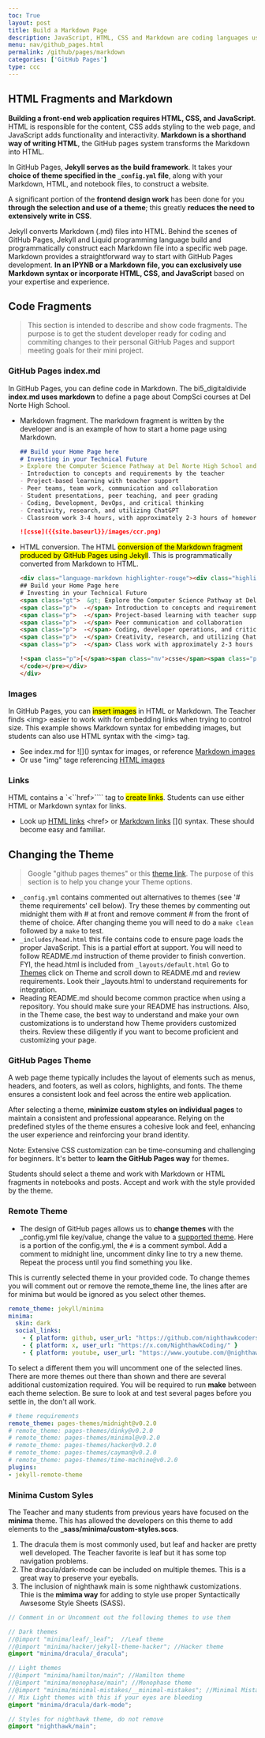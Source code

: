 ```yaml
---
toc: True
layout: post
title: Build a Markdown Page
description: JavaScript, HTML, CSS and Markdown are coding languages used by bloggers when developing in the GitHub Pages system. By using these languages, student developers can add functionality to their GitHub pages site.
menu: nav/github_pages.html
permalink: /github/pages/markdown
categories: ['GitHub Pages']
type: ccc
---
```


## HTML Fragments and Markdown

**Building a front-end web application requires HTML, CSS, and JavaScript**. HTML is responsible for the content, CSS adds styling to the web page, and JavaScript adds functionality and interactivity.  **Markdown is a shorthand way of writing HTML**, the GitHub pages system transforms the Markdown into HTML.

In GitHub Pages, **Jekyll serves as the build framework**. It takes your **choice of theme specified in the `_config.yml` file**, along with your Markdown, HTML, and notebook files, to construct a website.

A significant portion of the **frontend design work** has been done for you **through the selection and use of a theme**; this greatly **reduces the need to extensively write in CSS**.

Jekyll converts Markdown (.md) files into HTML. Behind the scenes of GitHub Pages, Jekyll and Liquid programming language build and programmatically construct each Markdown file into a specific web page. Markdown provides a straightforward way to start with GitHub Pages development. **In an IPYNB or a Markdown file, you can exclusively use Markdown syntax or incorporate HTML, CSS, and JavaScript** based on your expertise and experience.


## Code Fragments

> This section is intended to describe and show code fragments.  The purpose is to get the student developer ready for coding and commiting changes to their personal GitHub Pages and support meeting goals for their mini project.

### GitHub Pages index.md

In GitHub Pages, you can define code in Markdown. The bi5_digitaldivide **index.md uses markdown** to define a page about CompSci courses at Del Norte High School.

- Markdown fragment. The markdown fragment is written by the developer and is an example of how to start a home page using Markdown.

    ```markdown
    ## Build your Home Page here 
    # Investing in your Technical Future
    > Explore the Computer Science Pathway at Del Norte High School and invest in your technical skills. All Del Norte CompSci classes are designed to provide a real-world development experience. Class time includes tech talks (lectures), peer collaboration, communication with teachers, critical thinking while coding, and creativity in projects. Grading is focused on time invested, participation with peers, and engagement in learning.
    - Introduction to concepts and requirements by the teacher
    - Project-based learning with teacher support
    - Peer teams, team work, communication and collaboration
    - Student presentations, peer teaching, and peer grading
    - Coding, Development, DevOps, and critical thinking
    - Creativity, research, and utilizing ChatGPT
    - Classroom work 3-4 hours, with approximately 2-3 hours of homework per week

    ![csse]({{site.baseurl}}/images/ccr.png)
    ```

- HTML conversion.  The HTML <mark>conversion of the Markdown fragment produced by GitHub Pages using Jekyll</mark>. This is programmatically converted from Markdown to HTML.

    ```html
    <div class="language-markdown highlighter-rouge"><div class="highlight"><pre class="highlight"><code>  
    ## Build your Home Page here 
    # Investing in your Technical Future
    <span class="gt">  &gt; Explore the Computer Science Pathway at Del Norte High School and invest in your technical skills. All Del Norte CompSci classes are designed to provide a real-world development experience. Class time includes tech talks (lectures), peer collaboration, communication with teachers, critical thinking while coding, and creativity in projects. Grading is focused on time invested, participation with peers, and engagement in learning.</span>
    <span class="p">  -</span> Introduction to concepts and requirements by the teacher
    <span class="p">  -</span> Project-based learning with teacher support
    <span class="p">  -</span> Peer communication and collaboration
    <span class="p">  -</span> Coding, developer operations, and critical thinking
    <span class="p">  -</span> Creativity, research, and utilizing ChatGPT
    <span class="p">  -</span> Class work with approximately 2-3 hours of homework per week

    !<span class="p">[</span><span class="nv">csse</span><span class="p">](</span><span class="sx">/teacher/images/ccr.png</span><span class="p">)</span>
    </code></pre></div>    
    </div>
    ```

### Images

In GitHub Pages, you can <mark>insert images</mark> in HTML or Markdown.  The Teacher finds \<img\> easier to work with for embedding links when trying to control size.  This example shows Markdown syntax for embedding images, but students can also use HTML syntax with the \<img\> tag.

- See index.md for !\[\]\(\) syntax for images, or reference [Markdown images](https://www.markdownguide.org/basic-syntax/#images-1)
- Or use "img" tage referencing [HTML images](https://www.w3schools.com/html/html_images.asp)

### Links

HTML contains a `<``href>```` tag to <mark>create links</mark>. Students can use either HTML or Markdown syntax for links.

- Look up [HTML links](https://www.w3schools.com/html/html_links.asp) \<href\> or [Markdown links](https://www.markdownguide.org/basic-syntax/#links) \[\]\(\) syntax.  These should become easy and familiar.



## Changing the Theme
> Google "github pages themes"  or this [theme link](https://pages.github.com/themes/).   The purpose of this section is to help you change your Theme options.
- ```_config.yml``` contains commented out alternatives to themes (see '# theme requirements' cell below).  Try these themes by commenting out midnight them with # at front and remove comment # from the front of theme of choice.  After changing theme you will need to do a `make clean`  followed by a `make` to test.
-  ```_includes/head.html``` this file contains code to ensure page loads the proper JavaScript.  This is a partial effort at support.  You will need to follow README.md instruction of theme provider to finish convertion. FYI, the head.html is included from ```_layouts/default.html```  Go to [Themes](https://pages.github.com/themes/)  click on Theme and scroll down to README.md and review requirements.  Look their _layouts.html to understand requirements for integration.
- Reading README.md should become common practice when using a repository.  You should make sure your README has instructions.  Also, in the Theme case, the best way to understand and make your own customizations is to understand how Theme providers customized theirs.  Review these diligently if you want to become proficient and customizing your page.


### GitHub Pages Theme

A web page theme typically includes the layout of elements such as menus, headers, and footers, as well as colors, highlights, and fonts. The theme ensures a consistent look and feel across the entire web application.

After selecting a theme, **minimize custom styles on individual pages** to maintain a consistent and professional appearance. Relying on the predefined styles of the theme ensures a cohesive look and feel, enhancing the user experience and reinforcing your brand identity.

Note: Extensive CSS customization can be time-consuming and challenging for beginners. It's better to **learn the GitHub Pages way** for themes. 

Students should select a theme and work with Markdown or HTML fragments in notebooks and posts. Accept and work with the style provided by the theme.


### Remote Theme

- The design of GitHub pages allows us to **change themes** with the _config.yml file key/value, change the value to a [supported theme](https://pages.github.com/themes/).  Here is a portion of the config.yml, the ```#``` is a comment symbol.  Add a comment to midnight line, uncomment dinky line to try a new theme. Repeat the process until you find something you like. 

This is currently selected theme in your provided code.  To change themes you will comment out or remove the remote_theme line, the lines after are for minima but would be ignored as you select other themes.

```yml
remote_theme: jekyll/minima
minima:
  skin: dark
  social_links:
    - { platform: github, user_url: "https://github.com/nighthawkcoders"}
    - { platform: x, user_url: "https://x.com/NighthawkCoding/" }
    - { platform: youtube, user_url: "https://www.youtube.com/@nighthawkcodingsociety2868" }      
```

To select a different them you will uncomment one of the selected lines.  There are more themes out there than shown and there are several additional customization required.  You will be required to run **make** between each theme selection.  Be sure to look at and test several pages before you settle in, the don't all work.

```yml
# theme requirements
remote_theme: pages-themes/midnight@v0.2.0
# remote_theme: pages-themes/dinky@v0.2.0
# remote_theme: pages-themes/minimal@v0.2.0
# remote_theme: pages-themes/hacker@v0.2.0
# remote_theme: pages-themes/cayman@v0.2.0
# remote_theme: pages-themes/time-machine@v0.2.0
plugins:
- jekyll-remote-theme
```


### Minima Custom Syles

The Teacher and many students from previous years have focused on the **minima** theme.  This has allowed the developers on this theme to add elements to the **_sass/minima/custom-styles.sccs**.

1. The dracula them is most commonly used, but leaf and hacker are pretty well developed.  The Teacher favorite is leaf but it has some top navigation problems.
2. The dracula/dark-mode can be included on multiple themes.  This is a great way to preserve your eyeballs.
3. The inclusion of nighthawk main is some nighthawk customizations.   Thie is the **mimima way** for adding to style use proper Syntactically Awsesome Style Sheets (SASS).

```scss
// Comment in or Uncomment out the following themes to use them 

// Dark themes
//@import "minima/leaf/_leaf";  //Leaf theme
//@import "minima/hacker/jekyll-theme-hacker"; //Hacker theme 
@import "minima/dracula/_dracula";

// Light themes
//@import "minima/hamilton/main"; //Hamilton theme
//@import "minima/monophase/main"; //Monophase theme 
//@import "minima/minimal-mistakes/__minimal-mistakes"; //Minimal Mistakes theme 
// Mix Light themes with this if your eyes are bleeding 
@import "minima/dracula/dark-mode";

// Styles for nighthawk theme, do not remove
@import "nighthawk/main";
```
